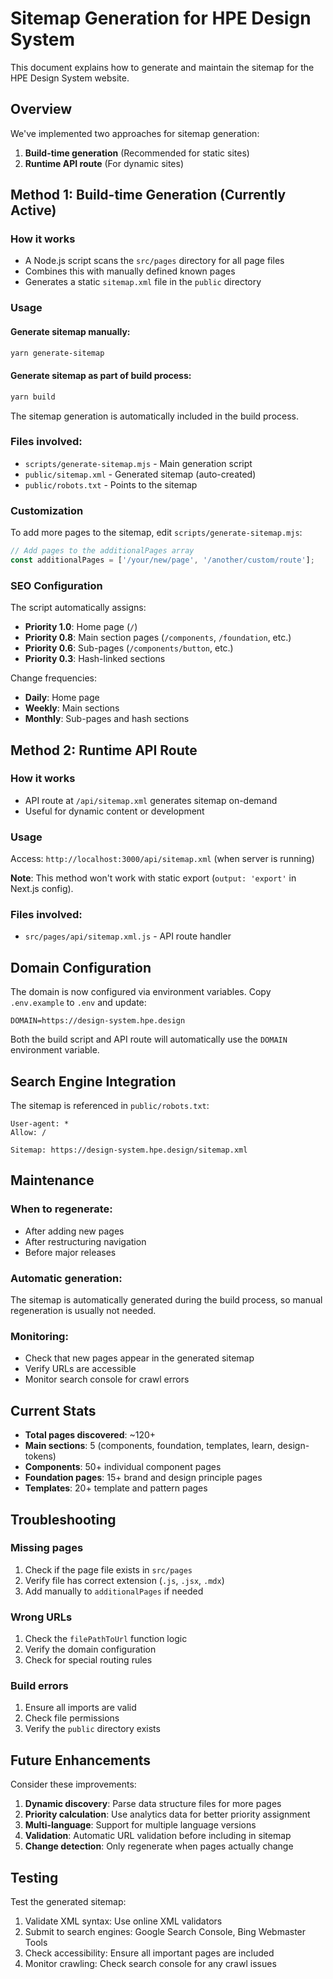# Sitemap Generation for HPE Design System

This document explains how to generate and maintain the sitemap for the HPE Design System website.

## Overview

We've implemented two approaches for sitemap generation:

1. **Build-time generation** (Recommended for static sites)
2. **Runtime API route** (For dynamic sites)

## Method 1: Build-time Generation (Currently Active)

### How it works

- A Node.js script scans the `src/pages` directory for all page files
- Combines this with manually defined known pages
- Generates a static `sitemap.xml` file in the `public` directory

### Usage

#### Generate sitemap manually:

```bash
yarn generate-sitemap
```

#### Generate sitemap as part of build process:

```bash
yarn build
```

The sitemap generation is automatically included in the build process.

### Files involved:

- `scripts/generate-sitemap.mjs` - Main generation script
- `public/sitemap.xml` - Generated sitemap (auto-created)
- `public/robots.txt` - Points to the sitemap

### Customization

To add more pages to the sitemap, edit `scripts/generate-sitemap.mjs`:

```javascript
// Add pages to the additionalPages array
const additionalPages = ['/your/new/page', '/another/custom/route'];
```

### SEO Configuration

The script automatically assigns:

- **Priority 1.0**: Home page (`/`)
- **Priority 0.8**: Main section pages (`/components`, `/foundation`, etc.)
- **Priority 0.6**: Sub-pages (`/components/button`, etc.)
- **Priority 0.3**: Hash-linked sections

Change frequencies:

- **Daily**: Home page
- **Weekly**: Main sections
- **Monthly**: Sub-pages and hash sections

## Method 2: Runtime API Route

### How it works

- API route at `/api/sitemap.xml` generates sitemap on-demand
- Useful for dynamic content or development

### Usage

Access: `http://localhost:3000/api/sitemap.xml` (when server is running)

**Note**: This method won't work with static export (`output: 'export'` in Next.js config).

### Files involved:

- `src/pages/api/sitemap.xml.js` - API route handler

## Domain Configuration

The domain is now configured via environment variables. Copy `.env.example` to `.env` and update:

```properties
DOMAIN=https://design-system.hpe.design
```

Both the build script and API route will automatically use the `DOMAIN` environment variable.

## Search Engine Integration

The sitemap is referenced in `public/robots.txt`:

```
User-agent: *
Allow: /

Sitemap: https://design-system.hpe.design/sitemap.xml
```

## Maintenance

### When to regenerate:

- After adding new pages
- After restructuring navigation
- Before major releases

### Automatic generation:

The sitemap is automatically generated during the build process, so manual regeneration is usually not needed.

### Monitoring:

- Check that new pages appear in the generated sitemap
- Verify URLs are accessible
- Monitor search console for crawl errors

## Current Stats

- **Total pages discovered**: ~120+
- **Main sections**: 5 (components, foundation, templates, learn, design-tokens)
- **Components**: 50+ individual component pages
- **Foundation pages**: 15+ brand and design principle pages
- **Templates**: 20+ template and pattern pages

## Troubleshooting

### Missing pages

1. Check if the page file exists in `src/pages`
2. Verify file has correct extension (`.js`, `.jsx`, `.mdx`)
3. Add manually to `additionalPages` if needed

### Wrong URLs

1. Check the `filePathToUrl` function logic
2. Verify the domain configuration
3. Check for special routing rules

### Build errors

1. Ensure all imports are valid
2. Check file permissions
3. Verify the `public` directory exists

## Future Enhancements

Consider these improvements:

1. **Dynamic discovery**: Parse data structure files for more pages
2. **Priority calculation**: Use analytics data for better priority assignment
3. **Multi-language**: Support for multiple language versions
4. **Validation**: Automatic URL validation before including in sitemap
5. **Change detection**: Only regenerate when pages actually change

## Testing

Test the generated sitemap:

1. Validate XML syntax: Use online XML validators
2. Submit to search engines: Google Search Console, Bing Webmaster Tools
3. Check accessibility: Ensure all important pages are included
4. Monitor crawling: Check search console for any crawl issues
